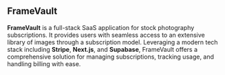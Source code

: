 ## FrameVault

**FrameVault** is a full-stack SaaS application for stock photography subscriptions. It provides users with seamless access to an extensive library of images through a subscription model. Leveraging a modern tech stack including **Stripe**, **Next.js**, and **Supabase**, FrameVault offers a comprehensive solution for managing subscriptions, tracking usage, and handling billing with ease.

